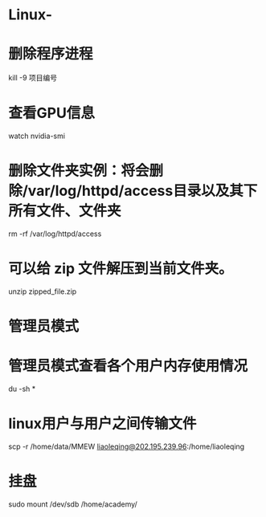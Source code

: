 # Linux-

# 删除程序进程
kill -9 项目编号
# 查看GPU信息
watch nvidia-smi

# 删除文件夹实例：将会删除/var/log/httpd/access目录以及其下所有文件、文件夹
rm -rf /var/log/httpd/access

# 可以给 zip 文件解压到当前文件夹。
unzip zipped_file.zip

# 管理员模式
# 管理员模式查看各个用户内存使用情况
du -sh *
# linux用户与用户之间传输文件
scp -r /home/data/MMEW liaoleqing@202.195.239.96:/home/liaoleqing
# 挂盘
sudo mount /dev/sdb /home/academy/
